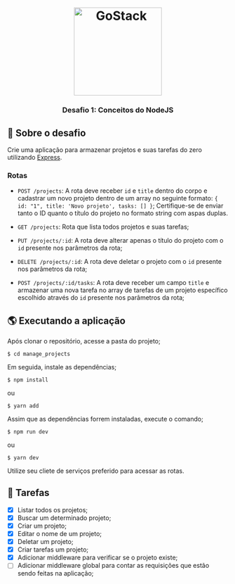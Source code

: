<h1 align="center">
    <img alt="GoStack" src="https://rocketseat-cdn.s3-sa-east-1.amazonaws.com/bootcamp-header.png" width="200px" />
</h1>

<h3 align="center">
  Desafio 1: Conceitos do NodeJS
</h3>

## 🚀 Sobre o desafio

Crie uma aplicação para armazenar projetos e suas tarefas do zero utilizando [Express](https://expressjs.com/pt-br/).

### Rotas

- `POST /projects`: A rota deve receber `id` e `title` dentro do corpo e cadastrar um novo projeto dentro de um array no seguinte formato: `{ id: "1", title: 'Novo projeto', tasks: [] }`; Certifique-se de enviar tanto o ID quanto o título do projeto no formato string com aspas duplas.

- `GET /projects`: Rota que lista todos projetos e suas tarefas;

- `PUT /projects/:id`: A rota deve alterar apenas o título do projeto com o `id` presente nos parâmetros da rota;

- `DELETE /projects/:id`: A rota deve deletar o projeto com o `id` presente nos parâmetros da rota;

- `POST /projects/:id/tasks`: A rota deve receber um campo `title` e armazenar uma nova tarefa no array de tarefas de um projeto específico escolhido através do `id` presente nos parâmetros da rota;

## 🌎 Executando a aplicação

Após clonar o repositório, acesse a pasta do projeto;

```
$ cd manage_projects
```

Em seguida, instale as dependências;

```
$ npm install
```

ou

```
$ yarn add
```

Assim que as dependências forrem instaladas, execute o comando;

```
$ npm run dev
```

ou

```
$ yarn dev
```

Utilize seu cliete de serviços preferido para acessar as rotas.

## 📡 Tarefas

- [x] Listar todos os projetos;
- [x] Buscar um determinado projeto;
- [x] Criar um projeto;
- [x] Editar o nome de um projeto;
- [x] Deletar um projeto;
- [x] Criar tarefas um projeto;
- [x] Adicionar middleware para verificar se o projeto existe;
- [ ] Adicionar middleware global para contar as requisições que estão sendo feitas na aplicação;
